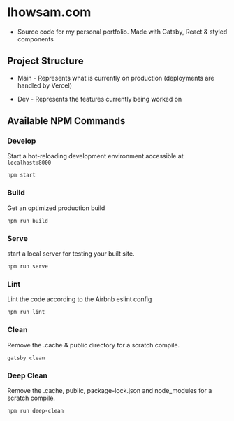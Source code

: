# lhowsam.com
  * Source code for my personal portfolio. Made with Gatsby, React & styled components


## Project Structure 

* Main - Represents what is currently on production (deployments are handled by Vercel)

* Dev - Represents the features currently being worked on 



## Available NPM Commands

### Develop

Start a hot-reloading development environment accessible at `localhost:8000`

```shell
npm start
```

### Build

Get an optimized production build 

```shell
npm run build
```

### Serve

start a local server for testing your built site.

```shell
npm run serve
```

### Lint

Lint the code according to the Airbnb eslint config 

```shell
npm run lint
```

### Clean

Remove the .cache & public directory for a scratch compile.

```shell
gatsby clean 
```


### Deep Clean

Remove the .cache, public, package-lock.json and node_modules for a scratch compile.

```shell
npm run deep-clean 
```